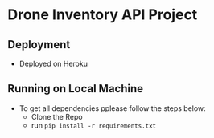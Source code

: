 # Drone Inventory API Project

## Deployment
- Deployed on Heroku

## Running on Local Machine

- To get all dependencies pplease follow the steps below:
    - Clone the Repo
    - run `pip install -r requirements.txt`